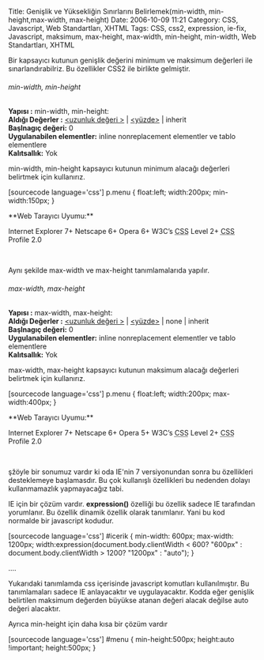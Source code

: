Title: Genişlik ve Yüksekliğin Sınırlarını Belirlemek(min-width, min-height,max-width, max-height)
Date: 2006-10-09 11:21
Category: CSS, Javascript, Web Standartları, XHTML
Tags: CSS, css2, expression, ie-fix, Javascript, maksimum, max-height, max-width, min-height, min-width, Web Standartları, XHTML

Bir kapsayıcı kutunun genişlik değerini minimum ve maksimum değerleri
ile sınarlandırabilriz. Bu özellikler CSS2 ile birlikte gelmiştir.
<!--more-->

###### min-width, min-height

**Yapısı :** min-width, min-height: <deger>  
**Aldığı Değerler :** [<uzunluk değeri >][] | [<yüzde>][<uzunluk
değeri >] | inherit  
**Başlnagıç değeri:** 0   
**Uygulanabilen elementler:** inline nonreplacement elementler ve tablo
elementlere  
**Kalıtsallık:** Yok

min-width, min-height kapsayıcı kutunun minimum alacağı değerleri
belirtmek için kullanırız.

[sourcecode language='css'] p.menu { float:left; width:200px;
min-width:150px; } 

<div class="tarayiciuyum">
**Web Tarayıcı Uyumu:**

</p>
<p>
Internet Explorer 7+  
Netscape 6+  
Opera 6+  
W3C’s <acronym title="Stil şablonu">CSS</acronym> Level 2+  
<acronym title="Stil şablonu">CSS</acronym> Profile 2.0

</div>
 

Aynı şekilde max-width ve max-height tanımlamalarıda yapılır.

###### max-width, max-height

**Yapısı :** max-width, max-height: <deger>  
**Aldığı Değerler :** [<uzunluk değeri >][] | [<yüzde>][<uzunluk
değeri >] | none | inherit  
**Başlnagıç değeri:** 0   
**Uygulanabilen elementler:** inline nonreplacement elementler ve tablo
elementlere  
**Kalıtsallık:** Yok

max-width, max-height kapsayıcı kutunun maksimum alacağı değerleri
belirtmek için kullanırız.

[sourcecode language='css'] p.menu { float:left; width:200px;
max-width:400px; }

<div class="tarayiciuyum">
**Web Tarayıcı Uyumu:**

</p>
<p>
Internet Explorer 7+  
Netscape 6+  
Opera 5+  
W3C’s <acronym title="Stil şablonu">CSS</acronym> Level 2+  
<acronym title="Stil şablonu">CSS</acronym> Profile 2.0

</div>
 

şžöyle bir sonumuz vardır ki oda IE'nin 7 versiyonundan sonra bu
özellikleri desteklemeye başlamasdır. Bu çok kullanışlı özellikleri bu
nedenden dolayı kullanmamazlık yapmayacağız tabi.

IE için bir çözüm vardır. **expression()** özelliği bu özellik sadece IE
tarafından yorumlanır. Bu özellik dinamik özellik olarak tanımlanır.
Yani bu kod normalde bir javascript kodudur.

[sourcecode language='css'] #icerik { min-width: 600px; max-width:
1200px; width:expression(document.body.clientWidth < 600? "600px" :
document.body.clientWidth > 1200? "1200px" : "auto"); }

<div id="icerik">
....

</div>


Yukarıdaki tanımlamda css içerisinde javascript komutları
kullanılmıştır. Bu tanımlamaları sadece IE anlayacaktır ve
uygulayacaktır. Kodda eğer genişlik belirtilen maksimum değerden büyükse
atanan değeri alacak değilse auto değeri alacaktır.

Ayrıca min-height için daha kısa bir çözüm vardır

[sourcecode language='css'] #menu { min-height:500px; height:auto
!important; height:500px; } 

</p>

  [<uzunluk değeri >]: http://www.fatihhayrioglu.com/?p=95
